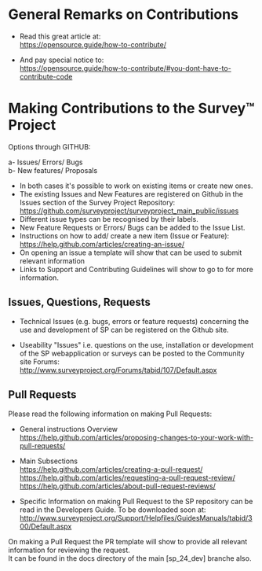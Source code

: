 # General Remarks on Contributions

- Read this great article at:  
https://opensource.guide/how-to-contribute/

- And pay special notice to:  
https://opensource.guide/how-to-contribute/#you-dont-have-to-contribute-code



# Making Contributions to the Survey™ Project 

Options through GITHUB:  

a- Issues/ Errors/ Bugs  
b- New features/ Proposals  
  
- In both cases it's possible to work on existing items or create new ones.   
- The existing Issues and New Features are registered on Github in the Issues section of the Survey Project Repository:   
https://github.com/surveyproject/surveyproject_main_public/issues  
- Different issue types can be recognised by their labels.
- New Feature Requests or Errors/ Bugs can be added to the Issue List.
- Instructions on how to add/ create a new item (Issue or Feature):  
 https://help.github.com/articles/creating-an-issue/ 
- On opening an issue a template will show that can be used to submit relevant information
- Links to Support and Contributing Guidelines will show to go to for more information.


## Issues, Questions, Requests

- Technical Issues (e.g. bugs, errors or feature requests) concerning the use and development of SP can be registered on the Github site.

- Useability "Issues" i.e. questions on the use, installation or development of the SP webapplication or surveys can be posted to the Community site Forums: http://www.surveyproject.org/Forums/tabid/107/Default.aspx  


## Pull Requests

Please read the following information on making Pull Requests:

- General instructions Overview  
https://help.github.com/articles/proposing-changes-to-your-work-with-pull-requests/  

- Main Subsections  
https://help.github.com/articles/creating-a-pull-request/  
https://help.github.com/articles/requesting-a-pull-request-review/  
https://help.github.com/articles/about-pull-request-reviews/  

- Specific Information on making Pull Request to the SP repository can be read in the Developers Guide.
To be downloaded soon at: http://www.surveyproject.org/Support/Helpfiles/GuidesManuals/tabid/300/Default.aspx

On making a Pull Request the PR template will show to provide all relevant information for reviewing the request.  
It can be found in the docs directory of the main [sp_24_dev] branche also.





